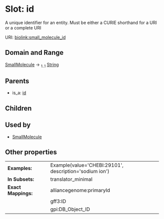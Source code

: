 
# Slot: id


A unique identifier for an entity. Must be either a CURIE shorthand for a URI or a complete URI

URI: [biolink:small_molecule_id](https://w3id.org/biolink/vocab/small_molecule_id)


## Domain and Range

[SmallMolecule](SmallMolecule.md) &#8594;  <sub>1..1</sub> [String](types/String.md)

## Parents

 *  is_a: [id](id.md)

## Children


## Used by

 * [SmallMolecule](SmallMolecule.md)

## Other properties

|  |  |  |
| --- | --- | --- |
| **Examples:** | | Example(value='CHEBI:29101', description='sodium ion') |
| **In Subsets:** | | translator_minimal |
| **Exact Mappings:** | | alliancegenome:primaryId |
|  | | gff3:ID |
|  | | gpi:DB_Object_ID |

